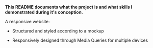 **This README documents what the project is and what skills I demonstrated during it's conception.**

A responsive website:

* Structured and styled according to a mockup

* Responsively designed through Media Queries for multiple devices
